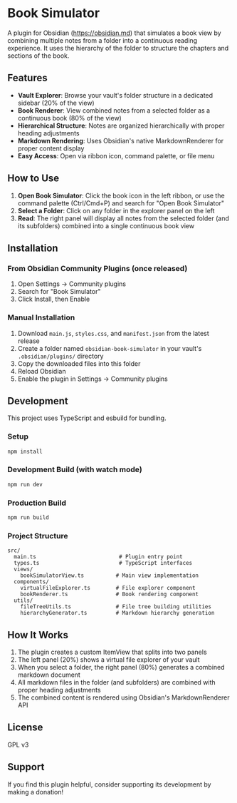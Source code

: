# Book Simulator

A plugin for Obsidian (https://obsidian.md) that simulates a book view by combining multiple notes from a folder into a continuous reading experience. It uses the hierarchy of the folder to structure the chapters and sections of the book.

## Features

- **Vault Explorer**: Browse your vault's folder structure in a dedicated sidebar (20% of the view)
- **Book Renderer**: View combined notes from a selected folder as a continuous book (80% of the view)
- **Hierarchical Structure**: Notes are organized hierarchically with proper heading adjustments
- **Markdown Rendering**: Uses Obsidian's native MarkdownRenderer for proper content display
- **Easy Access**: Open via ribbon icon, command palette, or file menu

## How to Use

1. **Open Book Simulator**: Click the book icon in the left ribbon, or use the command palette (Ctrl/Cmd+P) and search for "Open Book Simulator"
2. **Select a Folder**: Click on any folder in the explorer panel on the left
3. **Read**: The right panel will display all notes from the selected folder (and its subfolders) combined into a single continuous book view

## Installation

### From Obsidian Community Plugins (once released)

1. Open Settings → Community plugins
2. Search for "Book Simulator"
3. Click Install, then Enable

### Manual Installation

1. Download `main.js`, `styles.css`, and `manifest.json` from the latest release
2. Create a folder named `obsidian-book-simulator` in your vault's `.obsidian/plugins/` directory
3. Copy the downloaded files into this folder
4. Reload Obsidian
5. Enable the plugin in Settings → Community plugins

## Development

This project uses TypeScript and esbuild for bundling.

### Setup

```bash
npm install
```

### Development Build (with watch mode)

```bash
npm run dev
```

### Production Build

```bash
npm run build
```

### Project Structure

```
src/
  main.ts                          # Plugin entry point
  types.ts                         # TypeScript interfaces
  views/
    bookSimulatorView.ts          # Main view implementation
  components/
    virtualFileExplorer.ts        # File explorer component
    bookRenderer.ts               # Book rendering component
  utils/
    fileTreeUtils.ts              # File tree building utilities
    hierarchyGenerator.ts         # Markdown hierarchy generation
```

## How It Works

1. The plugin creates a custom ItemView that splits into two panels
2. The left panel (20%) shows a virtual file explorer of your vault
3. When you select a folder, the right panel (80%) generates a combined markdown document
4. All markdown files in the folder (and subfolders) are combined with proper heading adjustments
5. The combined content is rendered using Obsidian's MarkdownRenderer API

## License

GPL v3

## Support

If you find this plugin helpful, consider supporting its development by making a donation!

